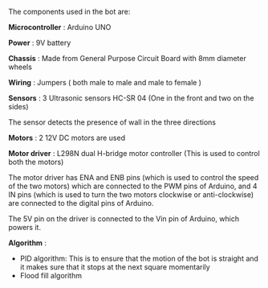 The components used in the bot are:

**Microcontroller** : Arduino UNO

**Power** : 9V battery

**Chassis** : Made from General Purpose Circuit Board with 8mm diameter wheels

**Wiring** : Jumpers ( both male to male and male to female )

**Sensors** : 3 Ultrasonic sensors HC-SR 04 (One in the front and two on the sides)

The sensor detects the presence of wall in the three directions

**Motors** : 2 12V DC motors are used

**Motor driver** : L298N dual H-bridge motor controller (This is used to control both the motors)

The motor driver has ENA and ENB pins (which is used to control the speed of the two motors) which are connected to the PWM pins of Arduino, and 4 IN pins (which is used to turn the two motors clockwise or anti-clockwise) are connected to the digital pins of Arduino.

The 5V pin on the driver is connected to the Vin pin of Arduino, which powers it.

**Algorithm** : 
* PID algorithm: This is to ensure that the motion of the bot is straight and it makes sure that it stops at the next square momentarily
* Flood fill algorithm




